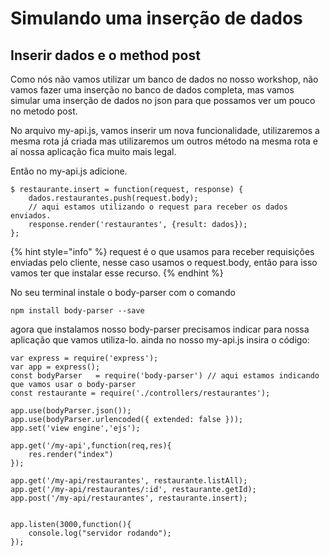 # Simulando uma inserção de dados

## Inserir dados e o method post

Como nós não vamos utilizar um banco de dados no nosso workshop, não vamos fazer uma inserção no banco de dados completa, mas vamos simular uma inserção de dados no json para que possamos ver um pouco no metodo post.

No arquivo my-api.js, vamos inserir um nova funcionalidade, utilizaremos a mesma rota já criada mas utilizaremos um outros método na mesma rota e aí nossa aplicação fica muito mais legal.

Então no my-api.js adicione.

```
$ restaurante.insert = function(request, response) {		
	dados.restaurantes.push(request.body);
	// aqui estamos utilizando o request para receber os dados enviados.
	response.render('restaurantes', {result: dados});
};
```

{% hint style="info" %}
 request é o que usamos para receber requisições enviadas pelo cliente, nesse caso usamos o request.body, então para isso vamos ter que instalar esse recurso.
{% endhint %}

No seu terminal instale o body-parser com o comando

```text
npm install body-parser --save
```

agora que instalamos nosso body-parser precisamos indicar para nossa aplicação que vamos utiliza-lo. ainda no nosso my-api.js insira o código:

```text
var express = require('express');
var app = express();
const bodyParser   = require('body-parser') // aqui estamos indicando que vamos usar o body-parser
const restaurante = require('./controllers/restaurantes');    

app.use(bodyParser.json());
app.use(bodyParser.urlencoded({ extended: false }));
app.set('view engine','ejs');

app.get('/my-api',function(req,res){
    res.render("index")     
});

app.get('/my-api/restaurantes', restaurante.listAll);
app.get('/my-api/restaurantes/:id', restaurante.getId);
app.post('/my-api/restaurantes', restaurante.insert);


app.listen(3000,function(){
    console.log("servidor rodando");
});
```



